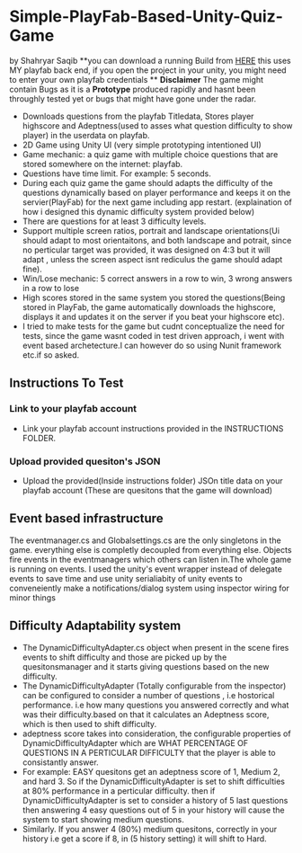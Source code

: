 # Simple-PlayFab-Based-Unity-Quiz-Game
by Shahryar Saqib
**you can download a running Build from [HERE](https://www.google.com) this uses MY playfab back end, if you open the project in your unity, you might need to enter your own playfab credentials
 **
 **Disclaimer** The game might contain Bugs as it is a **Prototype** produced rapidly and hasnt been throughly tested yet or bugs that might have gone under the radar.
  
* Downloads questions from the playfab Titledata, Stores player highscore and Adeptness(used to asses what question difficulty to show player) in the userdata on playfab.
* 2D Game using Unity UI (very simple prototyping intentioned UI)
* Game mechanic: a quiz game with multiple choice questions that are stored somewhere on the internet: playfab.
* Questions have time limit. For example: 5 seconds.
* During each quiz game the game should adapts the difficulty of the questions dynamically based on player performance and keeps it on the servier(PlayFab) for the next game including app restart. (explaination of how i designed this dynamic difficulty system provided below)
* There are questions for at least 3 difficulty levels.
* Support multiple screen ratios, portrait and landscape orientations(Ui should adapt to most orientaitons, and both landscape and potrait, since no perticular target was provided, it was designed on 4:3 but it will adapt , unless the screen aspect isnt rediculus the game should adapt fine).
* Win/Lose mechanic: 5 correct answers in a row to win, 3 wrong answers in a row to lose
* High scores stored in the same system you stored the questions(Being stored in PlayFab, the game automatically downloads the highscore, displays it and updates it on the server if you beat your highscore etc).
* I tried to make tests for the game but cudnt conceptualize the need for tests, since the game wasnt coded in test driven approach, i went with event based archetecture.I can however do so using Nunit framework etc.if so asked.

## Instructions To Test

### Link to your playfab account
* Link your playfab account instructions provided in the INSTRUCTIONS FOLDER.

### Upload provided quesiton's JSON 
* Upload the provided(Inside instructions folder) JSOn title data on your playfab account (These are quesitons that the game will download)

## Event based infrastructure
The eventmanager.cs and Globalsettings.cs are the only singletons in the game. everything else is completly decoupled from everything else. Objects fire events in the eventmanagers which others can listen in.The whole game is running on events. I used the unity's event wrapper instead of delegate events to save time and use unity serialiabity of unity events to conveneiently make a notifications/dialog system using inspector wiring for minor things

## Difficulty Adaptability system
* The DynamicDifficultyAdapter.cs object when present in the scene fires events to shift difficulty and those are picked up by the quesitonsmanager and it starts giving questions based on the new difficulty.
* The DynamicDifficultyAdapter (Totally configurable from the inspector) can be configured to consider a number of questions , i.e hostorical performance. i.e how many questions you answered correctly and what was their difficulty.based on that it calculates an Adeptness score, which is then used to shift difficulty.
* adeptness score takes into consideration, the configurable properties of DynamicDifficultyAdapter which are WHAT PERCENTAGE OF QUESTIONS IN A PERTICULAR DIFFICULTY that the player is able to consistantly answer.
* For example: EASY quesitons get an adeptness score of 1, Medium 2, and hard 3. So if the DynamicDifficultyAdapter is set to shift difficulties at 80% performance in a perticular difficulty. then if DynamicDifficultyAdapter is set to consider a history of 5 last questions then answering 4 easy questions out of 5 in your history will cause the system to start showing medium questions.
* Similarly. If you answer 4 (80%) medium quesitons, correctly in your history i.e get a score if 8, in (5 history setting) it will shift to Hard.

